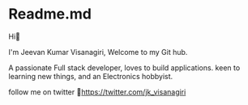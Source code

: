 # Readme.md

Hi:wave:  


I'm Jeevan Kumar Visanagiri, Welcome to my Git hub. 

A passionate Full stack developer, loves to build applications. keen to learning new things, and an Electronics hobbyist.

follow me on twitter :link:https://twitter.com/jk_visanagiri
